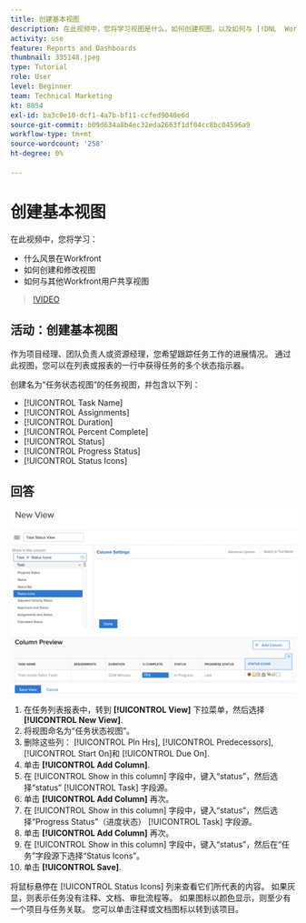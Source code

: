 ```yaml
---
title: 创建基本视图
description: 在此视频中，您将学习视图是什么，如何创建视图，以及如何与 [!DNL  Workfront].
activity: use
feature: Reports and Dashboards
thumbnail: 335148.jpeg
type: Tutorial
role: User
level: Beginner
team: Technical Marketing
kt: 8854
exl-id: ba3c0e10-dcf1-4a7b-bf11-ccfed9040e6d
source-git-commit: b09d634a8b4ec32eda2663f1df04cc8bc04596a9
workflow-type: tm+mt
source-wordcount: '258'
ht-degree: 0%

---
```


# 创建基本视图

在此视频中，您将学习：

* 什么风景在Workfront
* 如何创建和修改视图
* 如何与其他Workfront用户共享视图

>[!VIDEO](https://video.tv.adobe.com/v/335148/?quality=12)

## 活动：创建基本视图

作为项目经理、团队负责人或资源经理，您希望跟踪任务工作的进展情况。 通过此视图，您可以在列表或报表的一行中获得任务的多个状态指示器。

创建名为“任务状态视图”的任务视图，并包含以下列：

* [!UICONTROL Task Name]
* [!UICONTROL Assignments]
* [!UICONTROL Duration]
* [!UICONTROL Percent Complete]
* [!UICONTROL Status]
* [!UICONTROL Progress Status]
* [!UICONTROL Status Icons]

## 回答

![用于创建新视图的屏幕图像](assets/view-exercise.png)

1. 在任务列表报表中，转到 **[!UICONTROL View]** 下拉菜单，然后选择 **[!UICONTROL New View]**.
1. 将视图命名为“任务状态视图”。
1. 删除这些列： [!UICONTROL Pln Hrs], [!UICONTROL Predecessors], [!UICONTROL Start On]和 [!UICONTROL Due On].
1. 单击 **[!UICONTROL Add Column]**.
1. 在 [!UICONTROL Show in this column] 字段中，键入“status”，然后选择“status” [!UICONTROL Task] 字段源。
1. 单击 **[!UICONTROL Add Column]** 再次。
1. 在 [!UICONTROL Show in this column] 字段中，键入“status”，然后选择“Progress Status”（进度状态） [!UICONTROL Task] 字段源。
1. 单击 **[!UICONTROL Add Column]** 再次。
1. 在 [!UICONTROL Show in this column] 字段中，键入“status”，然后在“任务”字段源下选择“Status Icons”。
1. 单击 **[!UICONTROL Save]**.

将鼠标悬停在 [!UICONTROL Status Icons] 列来查看它们所代表的内容。 如果灰显，则表示任务没有注释、文档、审批流程等。 如果图标以颜色显示，则至少有一个项目与任务关联。 您可以单击注释或文档图标以转到该项目。

